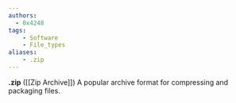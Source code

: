 ```yaml
---
authors:
  - 0x4248
tags:
    - Software
    - File_types
aliases:
    - .zip
---
```

**.zip** ([[Zip Archive]]) A popular archive format for compressing and packaging files.

